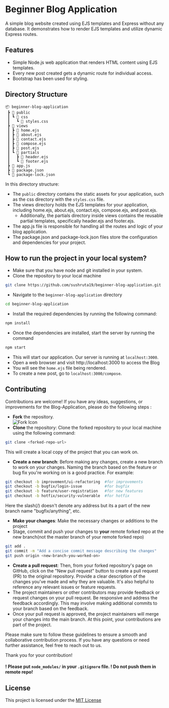 # Beginner Blog Application
A simple blog website created using EJS templates and Express without any database. It demonstrates how to render EJS templates and utilize dynamic Express routes.

## Features
* Simple Node.js web application that renders HTML content using EJS templates.
* Every new post created gets a dynamic route for individual access.
* Bootstrap has been used for styling.

## Directory Structure
```
📦 beginner-blog-application
 ┣ 📂 public
 ┃ ┗ 📂 css
 ┃   ┗ 📜 styles.css
 ┣ 📂 views
 ┃ ┣ 📜 home.ejs
 ┃ ┣ 📜 about.ejs
 ┃ ┣ 📜 contact.ejs
 ┃ ┣ 📜 compose.ejs
 ┃ ┣ 📜 post.ejs
 ┃ ┗ 📂 partials
 ┃   ┣ 📜 header.ejs
 ┃   ┗ 📜 footer.ejs
 ┣ 📜 app.js
 ┣ 📜 package.json
 ┗ 📜 package-lock.json
```

In this directory structure:

- The `public` directory contains the static assets for your application, such as the css directory with the `styles.css` file.
- The views directory holds the EJS templates for your application, including home.ejs, about.ejs, contact.ejs, compose.ejs, and post.ejs.
    - Additionally, the partials directory inside views contains the reusable partial templates, specifically header.ejs and footer.ejs.
- The app.js file is responsible for handling all the routes and logic of your blog application.
- The package.json and package-lock.json files store the configuration and dependencies for your project.

## How to run the project in your local system?
- Make sure that you have node and git installed in your system.
- Clone the repository to your local machine
```bash
git clone https://github.com/sushruta19/beginner-blog-application.git
```
- Navigate to the `beginner-blog-application` directory
```bash
cd beginner-blog-application
```
- Install the required dependencies by running the following command:
```bash
npm install
```
- Once the dependencies are installed, start the server by running the command
```bash
npm start
```
- This will start our application. Our server is running at `localhost:3000`.
- Open a web browser and visit http://localhost:3000 to access the Blog
- You will see the `home.ejs` file being rendered.
- To create a new post, go to `localhost:3000/compose`.

## Contributing

Contributions are welcome! If you have any ideas, suggestions, or improvements for the Blog-Application, please do the following steps : 
- **Fork** the repository. <br>![Fork Icon](https://i.imgur.com/an7hXVR.png)
- **Clone** the repository: Clone the forked repository to your local machine using the following command:
```bash
git clone <forked-repo-url>
```
This will create a local copy of the project that you can work on.
- **Create a new branch**: Before making any changes, create a new branch to work on your changes. Naming the branch based on the feature or bug fix you're working on is a good practice. For example:
```bash
git checkout -b improvement/ui-refactoring  #for improvements
git checkout -b bugfix/login-issue          #for bugfix
git checkout -b feature/user-registration   #for new features
git checkout -b hotfix/security-vulnerable  #for hotfix
```
Here the slash(/) doesn't denote any address but its a part of the new branch name "bugfix/anything", etc.
- **Make your changes**: Make the necessary changes or additions to the project
- Stage, commit and push your changes to **your** remote forked repo at the new branch(not the master branch of your remote forked repo)
```bash
git add .
git commit -m "Add a concise commit message describing the changes"
git push origin <new-branch-you-worked-on>
```
- **Create a pull request**: Then, from your forked repository's page on GitHub, click on the "New pull request" button to create a pull request (PR) to the original repository. Provide a clear description of the changes you've made and why they are valuable. It's also helpful to reference any relevant issues or feature requests.
- The project maintainers or other contributors may provide feedback or request changes on your pull request. Be responsive and address the feedback accordingly. This may involve making additional commits to your branch based on the feedback.
- Once your pull request is approved, the project maintainers will merge your changes into the main branch. At this point, your contributions are part of the project.

Please make sure to follow these guidelines to ensure a smooth and collaborative contribution process. If you have any questions or need further assistance, feel free to reach out to us.

Thank you for your contribution!

#### ! Please put `node_modules/` in your `.gitignore` file. ! Do not push them in remote repo!
## License
This project is licensed under the [MIT License](LICENSE)